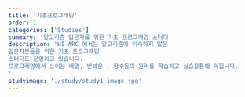 ```yaml
---
title: '기초프로그래밍'
order: 1
categories: ['Studies']
summary: '알고리즘 입문자를 위한 기초 프로그래밍 스터디'
description: 'HI-ARC 에서는 알고리즘에 익숙하지 않은 
입문자분들을 위한 기초 프로그래밍 
스터디도 운영하고 있습니다. 
프로그래밍에서 쓰이는 배열, 반복문 , 함수등의 원리를 학습하고 실습을통해 익힙니다. 
'
studyimage: './study/study1_image.jpg'
---
```

